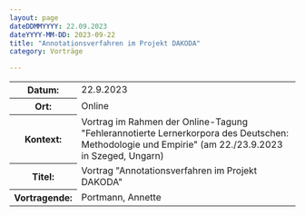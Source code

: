 ```yaml
---
layout: page
dateDDMMYYYY: 22.09.2023
dateYYYY-MM-DD: 2023-09-22
title: "Annotationsverfahren im Projekt DAKODA"
category: Vorträge

---
```


<table>
    <tr>
      <th>Datum: </th>
      <td>22.9.2023</td>
    </tr>
    <tr>
      <th>Ort: </th>
      <td>Online</td>
    </tr>
    <tr>
      <th>Kontext: </th>
      <td>Vortrag im Rahmen der Online-Tagung "Fehlerannotierte Lernerkorpora des Deutschen: Methodologie und Empirie" (am 22./23.9.2023 in Szeged, Ungarn)</td>
    </tr>
    <tr>
      <th>Titel: </th>
      <td>Vortrag "Annotationsverfahren im Projekt DAKODA"</td>
    </tr>
    <tr>
      <th>Vortragende: </th>
      <td>Portmann, Annette</td>
    </tr>
</table>